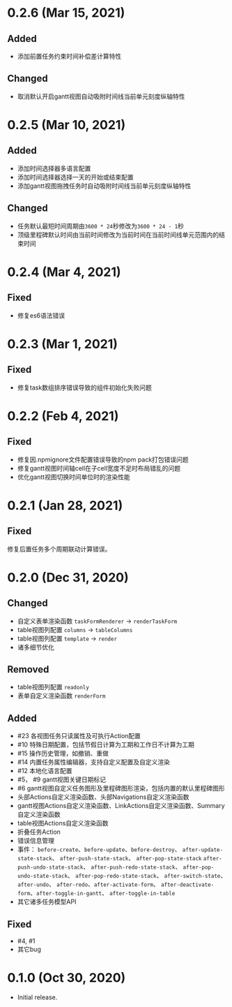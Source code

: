 # 0.2.6 (Mar 15, 2021)

## Added

- 添加前置任务约束时间补偿差计算特性

## Changed

- 取消默认开启gantt视图自动吸附时间线当前单元刻度纵轴特性

# 0.2.5 (Mar 10, 2021)

## Added

- 添加时间选择器多语言配置
- 添加时间选择器选择一天的开始或结束配置
- 添加gantt视图拖拽任务时自动吸附时间线当前单元刻度纵轴特性

## Changed

- 任务默认最短时间周期由`3600 * 24`秒修改为`3600 * 24 - 1`秒
- 顶级里程碑默认时间由当前时间修改为当前时间在当前时间线单元范围内的结束时间

# 0.2.4 (Mar 4, 2021)

## Fixed

- 修复es6语法错误

# 0.2.3 (Mar 1, 2021)

## Fixed

- 修复task数组排序错误导致的组件初始化失败问题

# 0.2.2 (Feb 4, 2021)

## Fixed

- 修复因.npmignore文件配置错误导致的npm pack打包错误问题
- 修复gantt视图时间轴cell在子cell宽度不足时布局错乱的问题
- 优化gantt视图切换时间单位时的渲染性能

# 0.2.1 (Jan 28, 2021)

## Fixed

修复后置任务多个周期联动计算错误。

# 0.2.0 (Dec 31, 2020)

## Changed

- 自定义表单渲染函数 `taskFormRenderer` -> `renderTaskForm`
- table视图列配置 `columns` -> `tableColumns`
- table视图列配置 `template` -> `render`
- 诸多细节优化

## Removed

- table视图列配置 `readonly`
- 表单自定义渲染函数 `renderForm`

## Added

- #23 各视图任务只读属性及可执行Action配置
- #10 特殊日期配置，包括节假日计算为工期和工作日不计算为工期
- #15 操作历史管理，如撤销、重做
- #14 内置任务属性编辑器，支持自定义配置及自定义渲染
- #12 本地化语言配置
- #5， #9 gantt视图关键日期标记
- #6 gantt视图自定义任务图形及里程碑图形渲染，包括内置的默认里程碑图形
- 头部Actions自定义渲染函数、头部Navigations自定义渲染函数
- gantt视图Actions自定义渲染函数、LinkActions自定义渲染函数、Summary自定义渲染函数
- table视图Actions自定义渲染函数
- 折叠任务Action
- 错误信息管理
- 事件： `before-create`、`before-update`、`before-destroy`、
  `after-update-state-stack`、 `after-push-state-stack`、 `after-pop-state-stack`
  `after-push-undo-state-stack`、 `after-push-redo-state-stack`、
  `after-pop-undo-state-stack`、 `after-pop-redo-state-stack`、
  `after-switch-state`、`after-undo`、 `after-redo`、`after-activate-form`、
  `after-deactivate-form`、`after-toggle-in-gantt`、 `after-toggle-in-table`
- 其它诸多任务模型API

## Fixed

- #4, #1
- 其它bug

# 0.1.0 (Oct 30, 2020)

- Initial release.
